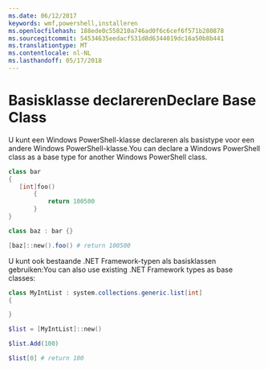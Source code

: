 ```yaml
---
ms.date: 06/12/2017
keywords: wmf,powershell,installeren
ms.openlocfilehash: 188ede0c558210a746ad0f6c6cef6f571b280878
ms.sourcegitcommit: 54534635eedacf531d8d6344019dc16a50b8b441
ms.translationtype: MT
ms.contentlocale: nl-NL
ms.lasthandoff: 05/17/2018
---
```

# <a name="declare-base-class"></a><span data-ttu-id="b5d15-102">Basisklasse declareren</span><span class="sxs-lookup"><span data-stu-id="b5d15-102">Declare Base Class</span></span>
<span data-ttu-id="b5d15-103">U kunt een Windows PowerShell-klasse declareren als basistype voor een andere Windows PowerShell-klasse.</span><span class="sxs-lookup"><span data-stu-id="b5d15-103">You can declare a Windows PowerShell class as a base type for another Windows PowerShell class.</span></span>

```powershell
class bar
{
   [int]foo()
       {
           return 100500
       }
}

class baz : bar {}

[baz]::new().foo() # return 100500
```

<span data-ttu-id="b5d15-104">U kunt ook bestaande .NET Framework-typen als basisklassen gebruiken:</span><span class="sxs-lookup"><span data-stu-id="b5d15-104">You can also use existing .NET Framework types as base classes:</span></span>

```powershell
class MyIntList : system.collections.generic.list[int]
{

}

$list = [MyIntList]::new()

$list.Add(100)

$list[0] # return 100
```
